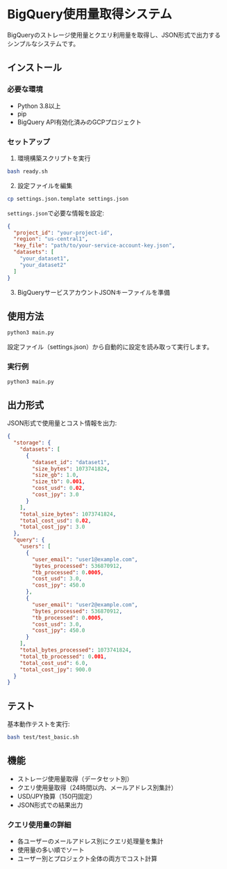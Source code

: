 # BigQuery使用量取得システム

BigQueryのストレージ使用量とクエリ利用量を取得し、JSON形式で出力するシンプルなシステムです。

## インストール

### 必要な環境
- Python 3.8以上
- pip
- BigQuery API有効化済みのGCPプロジェクト

### セットアップ

1. 環境構築スクリプトを実行
```bash
bash ready.sh
```

2. 設定ファイルを編集
```bash
cp settings.json.template settings.json
```

`settings.json`で必要な情報を設定:
```json
{
  "project_id": "your-project-id",
  "region": "us-central1", 
  "key_file": "path/to/your-service-account-key.json",
  "datasets": [
    "your_dataset1",
    "your_dataset2"
  ]
}
```

3. BigQueryサービスアカウントJSONキーファイルを準備

## 使用方法

```bash
python3 main.py
```

設定ファイル（settings.json）から自動的に設定を読み取って実行します。

### 実行例
```bash
python3 main.py
```

## 出力形式

JSON形式で使用量とコスト情報を出力:
```json
{
  "storage": {
    "datasets": [
      {
        "dataset_id": "dataset1",
        "size_bytes": 1073741824,
        "size_gb": 1.0,
        "size_tb": 0.001,
        "cost_usd": 0.02,
        "cost_jpy": 3.0
      }
    ],
    "total_size_bytes": 1073741824,
    "total_cost_usd": 0.02,
    "total_cost_jpy": 3.0
  },
  "query": {
    "users": [
      {
        "user_email": "user1@example.com",
        "bytes_processed": 536870912,
        "tb_processed": 0.0005,
        "cost_usd": 3.0,
        "cost_jpy": 450.0
      },
      {
        "user_email": "user2@example.com",
        "bytes_processed": 536870912,
        "tb_processed": 0.0005,
        "cost_usd": 3.0,
        "cost_jpy": 450.0
      }
    ],
    "total_bytes_processed": 1073741824,
    "total_tb_processed": 0.001,
    "total_cost_usd": 6.0,
    "total_cost_jpy": 900.0
  }
}
```

## テスト

基本動作テストを実行:
```bash
bash test/test_basic.sh
```

## 機能

- ストレージ使用量取得（データセット別）
- クエリ使用量取得（24時間以内、メールアドレス別集計）
- USD/JPY換算（150円固定）
- JSON形式での結果出力

### クエリ使用量の詳細
- 各ユーザーのメールアドレス別にクエリ処理量を集計
- 使用量の多い順でソート
- ユーザー別とプロジェクト全体の両方でコスト計算